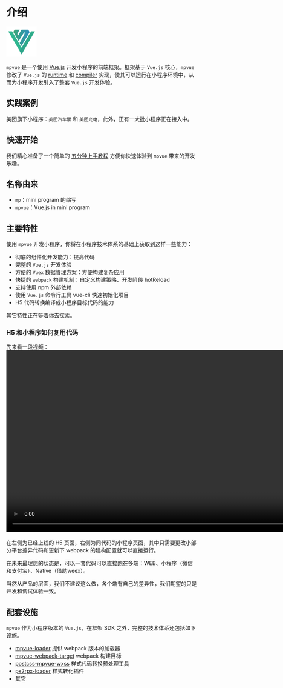 <script crossorigin="anonymous" src="//www.dpfile.com/app/owl/static/owl_1.5.28.js"></script>
<script>
Owl.start({
    project: 'mpvue-doc',
    pageUrl: 'index'
})
</script>

# 介绍

<img src="assets/logo.png" width="80">

`mpvue` 是一个使用 [Vue.js](https://vuejs.org) 开发小程序的前端框架。框架基于 `Vue.js` 核心，`mpvue` 修改了 `Vue.js` 的 [runtime](/mpvue) 和 [compiler](/mpvue-template-compiler) 实现，使其可以运行在小程序环境中，从而为小程序开发引入了整套 `Vue.js` 开发体验。

## 实践案例

美团旗下小程序：`美团汽车票` 和 `美团充电`，此外，正有一大批小程序正在接入中。

## 快速开始

我们精心准备了一个简单的 [五分钟上手教程](./mpvue/quickstart) 方便你快速体验到 `mpvue` 带来的开发乐趣。

## 名称由来
- `mp`：mini program 的缩写
- `mpvue`：Vue.js in mini program

## 主要特性
使用 `mpvue` 开发小程序，你将在小程序技术体系的基础上获取到这样一些能力：

- 彻底的组件化开发能力：提高代码
- 完整的 `Vue.js` 开发体验
- 方便的 `Vuex` 数据管理方案：方便构建复杂应用
- 快捷的 `webpack` 构建机制：自定义构建策略、开发阶段 hotReload
- 支持使用 npm 外部依赖
- 使用 `Vue.js` 命令行工具 vue-cli 快速初始化项目
- H5 代码转换编译成小程序目标代码的能力

其它特性正在等着你去探索。

### H5 和小程序如何复用代码
先来看一段视频：
<video src="./assets/20170810-022809-HD.mp4" width="863" height="480" controls="controls"></video>

在左侧为已经上线的 H5 页面，右侧为同代码的小程序页面，其中只需要更改小部分平台差异代码和更新下 webpack 的建构配置就可以直接运行。

在未来最理想的状态是，可以一套代码可以直接跑在多端：WEB、小程序（微信和支付宝）、Native（借助weex）。

当然从产品的层面，我们不建议这么做，各个端有自己的差异性，我们期望的只是开发和调试体验一致。

## 配套设施
`mpvue` 作为小程序版本的 `Vue.js`，在框架 SDK 之外，完整的技术体系还包括如下设施。

- [mpvue-loader](/build/mpvue-loader) 提供 webpack 版本的加载器
- [mpvue-webpack-target](/build/mpvue-webpack-target) webpack 构建目标
- [postcss-mpvue-wxss](/build/postcss-mpvue-wxss) 样式代码转换预处理工具
- [px2rpx-loader](/build/px2rpx-loader) 样式转化插件
- 其它


